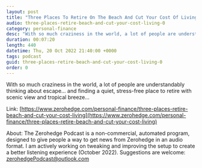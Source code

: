 ```yaml
---
layout: post
title: "Three Places To Retire On The Beach And Cut Your Cost Of Living"
audio: three-places-retire-beach-and-cut-your-cost-living-0
category: personal-finance
desc: "With so much craziness in the world, a lot of people are understandably thinking about escape... and finding a quiet, stress-free place to retire with scenic view and tropical breeze..."
duration: 00:07:20
length: 440
datetime: Thu, 20 Oct 2022 21:40:00 +0000
tags: podcast
guid: three-places-retire-beach-and-cut-your-cost-living-0
order: 0
---
```

With so much craziness in the world, a lot of people are understandably thinking about escape... and finding a quiet, stress-free place to retire with scenic view and tropical breeze...

Link: [https://www.zerohedge.com/personal-finance/three-places-retire-beach-and-cut-your-cost-living](https://www.zerohedge.com/personal-finance/three-places-retire-beach-and-cut-your-cost-living)

About: The Zerohedge Podcast is a non-commercial, automated program, designed to give people a way to get news from Zerohedge in an audio format.  I am actively working on tweaking and improving the setup to create a better listening experience (October 2022).  Suggestions are welcome: [zerohedgePodcast@outlook.com](mailto:zerohedgePodcast@outlook.com)